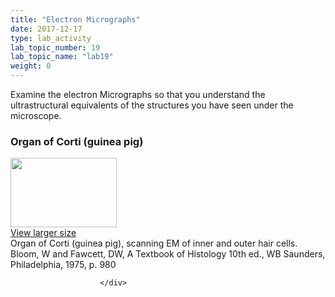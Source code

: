 ```yaml
---
title: "Electron Micrographs"
date: 2017-12-17
type: lab_activity
lab_topic_number: 19
lab_topic_name: "lab19"
weight: 0
---
```

<div class="entrybody">
						<p>Examine the electron Micrographs so that you understand the ultrastructural equivalents of the structures you have seen under the microscope.</p>

<h3>Organ of Corti (guinea pig)</h3>

<div class="slidepopup"><div class="thumbnail"> <a href="/assets_c/2009/07/63-1360.html" target="_blank" > <img src="/assets/images/63-thumb-170x111-1360.jpg" width="170" height="111" alt="" class="mt-image-left"> </a><br> <a href="/assets_c/2009/07/63-1360.html" target="_blank" >View larger size</a> </div><div class="slidetxt">Organ of Corti (guinea pig), scanning EM of inner and outer hair cells.<br>
Bloom, W and Fawcett, <span class="caps">DW,</span> A Textbook of Histology 10th ed., WB Saunders, Philadelphia, 1975, p. 980</div></div>
						
						
						</div>
